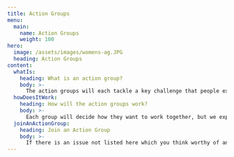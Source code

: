 ```yaml
---
title: Action Groups
menu:
  main:
    name: Action Groups
    weight: 100
hero:
  image: /assets/images/womens-ag.JPG
  heading: Action Groups
content:
  whatIs:
    heading: What is an action group?
    body: >-
      The action groups will each tackle a key challenge that people experiencing homelessness regularly face, such as access to mental health support, emergency accommodation, and employment. Each group will include people who have experienced homelessness, as well as those who have relevant skills or professional expertise.
  howDoesItWork:
    heading: How will the action groups work?
    body: >-
      Each group will decide how they want to work together, but we expect no more than one meeting a month. The groups will feedback progress to the charter driving group at least every 3 months, and we will publish regular updates on this website. If you feel there is an action group that might benefit from your experience, please submit your details, and the group Chairperson will be in touch with more information.
  joinAnActionGroup:
    heading: Join an Action Group
    body: >-
      If there is an issue not listed here which you think worthy of an action group, please email your suggestions to [actiongroups@streetsupport.net](actiongroups@streetsupport.net).
---
```

